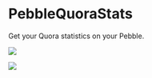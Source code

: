 PebbleQuoraStats
================

Get your Quora statistics on your Pebble.

![](http://i.imgur.com/HuVMwC2.jpg)


![](http://i.imgur.com/JbGA48i.png)